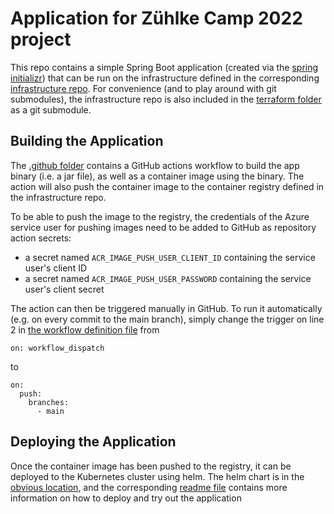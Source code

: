 # Application for Zühlke Camp 2022 project

This repo contains a simple Spring Boot application (created via the
[spring initializr](https://start.spring.io)) that can be run on the infrastructure defined in the
corresponding [infrastructure repo](https://github.com/nils-s/z-camp-2022-infrastructure).
For convenience (and to play around with git submodules), the infrastructure repo is also included
in the [terraform folder](./terraform) as a git submodule.

## Building the Application

The [.github folder](./.github/workflows) contains a GitHub actions workflow to build the app
binary (i.e. a jar file), as well as a container image using the binary. The action will also push
the container image to the container registry defined in the infrastructure repo.

To be able to push the image to the registry, the credentials of the Azure service user for pushing
images need to be added to GitHub as repository action secrets:

- a secret named `ACR_IMAGE_PUSH_USER_CLIENT_ID` containing the service user's client ID
- a secret named `ACR_IMAGE_PUSH_USER_PASSWORD` containing the service user's client secret

The action can then be triggered manually in GitHub. To run it automatically (e.g. on every commit
to the main branch), simply change the trigger on line 2 in
[the workflow definition file](./.github/workflows/build-image.yml) from

```
on: workflow_dispatch
```

to

```
on:
  push:
    branches:
      - main
```

## Deploying the Application

Once the container image has been pushed to the registry, it can be deployed to the Kubernetes
cluster using helm. The helm chart is in the [obvious location](./helm/camp22), and the
corresponding [readme file](./helm/README.md) contains more information on how to deploy and
try out the application
